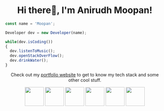 <h1 align="center">Hi there👋, I'm Anirudh Moopan!</h1>

```js
const name = 'Moopan';

Developer dev = new Developer(name);

while(dev.isCoding())
{
  dev.listenToMusic();
  dev.openStackOverFlow();
  dev.drinkWater();
}
```

<p align="center">Check out my <a href="https://schmelto.github.io/Portfolio">portfolio website</a> to get to know my tech stack and some other cool stuff.</p>
<p align="center">
  <img src="https://user-images.githubusercontent.com/30869493/134504434-590236f3-d00b-4fb4-9454-baff8497beeb.png" height="60px">
  <a href="https://github.com/SAP-samples/devtoberfest-2021"><img src="https://user-images.githubusercontent.com/30869493/134504475-3893a5e1-2922-4243-a86a-baf17ac61400.png" height="60px"></a>
  <img src="https://user-images.githubusercontent.com/30869493/141280079-58814cbd-0ec9-4d84-a80e-b572a3c895b9.png" height="60px">
  <img src="https://user-images.githubusercontent.com/30869493/194870619-f01c3f8f-9780-46a9-ab74-af66005cb137.svg" height="60px">
  <img src="https://user-images.githubusercontent.com/30869493/197983335-5b4b4743-31b1-4c5d-a034-aa76cec146ed.png" height="60px">
  <img src="https://github.com/schmelto/schmelto/assets/30869493/b16d2524-1c63-4390-9b88-991a30132f45" height="60px">

</p>
